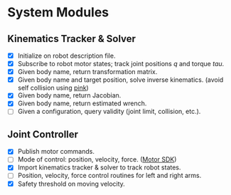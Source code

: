 # System Modules

## Kinematics Tracker & Solver

- [x] Initialize on robot description file.
- [x] Subscribe to robot motor states; track joint positions $q$ and torque $tau$.
- [x] Given body name, return transformation matrix.
- [x] Given body name and target position, solve inverse kinematics. (avoid self collision using [pink](https://github.com/stephane-caron/pink))
- [x] Given body name, return Jacobian.
- [x] Given body name, return estimated wrench.
- [ ] Given a configuration, query validity (joint limit, collision, etc.).

## Joint Controller

- [x] Publish motor commands.
- [ ] Mode of control: position, velocity, force. ([Motor SDK](https://support.unitree.com/home/en/Motor_SDK_Dev_Guide/overview))
- [x] Import kinematics tracker & solver to track robot states.
- [ ] Position, velocity, force control routines for left and right arms.
- [x] Safety threshold on moving velocity.

